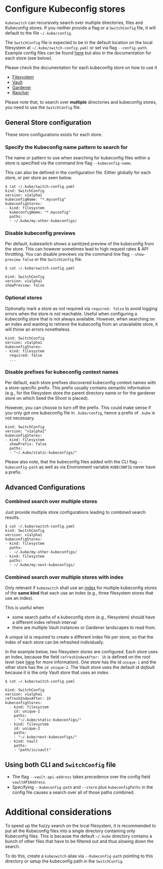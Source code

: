 # Configure Kubeconfig stores

`kubeswitch` can recursively search over multiple directories, files and Kubeconfig stores.
If you neither provide a flag or a `SwitchConfig` file, it will default to the file `~/.kube/config`.

The `SwitchConfig` file is expected to be in the default location
on the local filesystem at `~/.kube/switch-config.yaml` or set via flag `--config-path`.
Example config files can be found [here](../resources/demo-config-files) but also in 
the documentation for each store (see below).

Please check the documentation for each kubeconfig store on how to use it
 - [Filesystem](stores/filesystem/filesystem.md)
 - [Vault](stores/vault/use_vault_store.md)
 - [Gardener](stores/gardener/gardener.md)
 - [Rancher](stores/rancher/rancher.md)

Please note that, to search over **multiple** directories and kubeconfig stores,
you need to use the `SwitchConfig` file.

## General Store configuration

These store configurations exists for each store.

### Specify the Kubeconfig name pattern to search for

The name or pattern to use when searching for kubeconfig files
within a store is specified via the command line flag `--kubeconfig-name`.

This can also be defined in the configuration file.
Either globally for each store, or per store as seen below.

```
$ cat ~/.kube/switch-config.yaml
kind: SwitchConfig
version: v1alpha1
kubeconfigName: "*.myconfig"
kubeconfigStores:
- kind: filesystem
  kubeconfigName: "*.myconfig"
  paths:
  - ~/.kube/my-other-kubeconfigs/
```

### Disable kubeconfig previews

Per default, kubeswitch shows a sanitized preview of the kubeconfig from the store.
This can however sometimes lead to high request rates & API throttling.
You can disable previews via the command line flag `--show-preview false` or the `SwitchConfig` file.

```
$ cat ~/.kube/switch-config.yaml

kind: SwitchConfig
version: v1alpha1
showPreview: false
```

### Optional stores

Optionally mark a store as not required via `required: false` to avoid logging errors when
the store is not reachable.
Useful when configuring a kubeconfig store that is not always available.
However, when searching on an index and wanting to retrieve the kubeconfig from an unavailable store,
it will throw an errors nonetheless.

```
kind: SwitchConfig
version: v1alpha1
kubeconfigStores:
- kind: filesystem
  required: false
  ...
```

### Disable prefixes for kubeconfig context names

Per default, each store prefixes discovered kubeconfig context names with a store-specific prefix.
This prefix usually contains semantic information (e.g., for the filesystem store the parent directory name or for the gardener store on which Seed the Shoot is placed).

However, you can choose to turn off the prefix.
This could make sense if you only got one kubeconfig file in `.kube/config`, hence a prefix of `.kube` is not necessary.

```
kind: SwitchConfig
version: "v1alpha1"
kubeconfigStores:
- kind: filesystem
  showPrefix: false
  paths:
  - "~/.kube/static-kubeconfigs/"
```

Please also note, that the kubeconfig files added with the CLI flag `--kubeconfig-path` as well as via Environment variable
`KUBECONFIG` never have a prefix.

## Advanced  Configurations

### Combined search over multiple stores

Just provide multiple store configurations leading to combined search results.

```
$ cat ~/.kube/switch-config.yaml
kind: SwitchConfig
version: v1alpha1
kubeconfigStores:
- kind: filesystem
  paths:
  - ~/.kube/my-other-kubeconfigs/
- kind: filesystem
  paths:
  - ~/.kube/my-next-kubeconfigs/
```

### Combined search over multiple stores with index

Only relevant if `kubeswitch` shall use an [index](search_index.md) for multiple kubeconfig stores of the
**same kind** that each use an index  (e.g., three filesystem stores that use an index).

This is useful when
- some search paths of a kubeconfig store (e.g., filesystem) should have a different index refresh interval
- there are multiple Vault instances or Gardener landscapes to read from.

A unique id is required to create a different index file per store, so that 
the index of each store can be refreshed individually.

In the example below, two filesystem stores are configured.
Each store uses an index, because the field `refreshIndexAfter: 1h` is defined on the root level (see [here](search_index.md#enable-index-for-all-stores) for more information).
One store has the id `unique-1` and the other store has the `id unique-2`.
The Vault store uses the default id _default_ because it is the only Vault store that uses an index.

```
$ cat ~/.kube/switch-config.yaml

kind: SwitchConfig
version: v1alpha1
refreshIndexAfter: 1h
kubeconfigStores:
  - kind: filesystem
    id: unique-1
    paths:
    - "~/.kube/static-kubeconfigs/"
  - kind: filesystem
    id: unique-2
    paths:
    - "~/.kube/next-kubeconfigs/"
  - kind: Vault
    paths:
    - "path/in/vault"
```

## Using both CLI and `SwitchConfig` file

- The flag `--vault-api-address` takes precedence over the config field `vaultAPIAddress`.
- Specifying `--kubeconfig-path` and `--store` plus `kubeconfigPaths` in the config file
  causes a search over all of those paths combined.

# Additional considerations

To speed up the fuzzy search on the local filesystem,
it is recommended to put all the Kubeconfig files into a single directory containing only Kubeconfig files.
This is because the default `~/.kube` directory contains a bunch of other files
that have to be filtered out and thus slowing down the search.

To do this, create a `kubeswitch` alias via `--Kubeconfig-path` pointing
to this directory or setup the kubeconfig path in the `SwitchConfig`.

